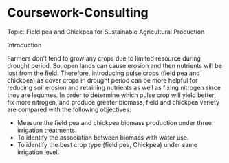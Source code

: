 # Coursework-Consulting
Topic: Field pea and Chickpea for Sustainable Agricultural Production

Introduction

Farmers don’t tend to grow any crops due to limited resource during drought period. So, open lands can cause erosion and then nutrients will be lost from the field. Therefore, introducing pulse crops (field pea and chickpea) as cover crops in drought period can be more helpful for reducing soil erosion and retaining nutrients as well as fixing nitrogen since they are legumes. In order to determine which pulse crop will yield better, fix more nitrogen, and produce greater biomass, field and chickpea variety are compared with the following objectives:
* Measure the field pea and chickpea biomass production under three irrigation treatments.
* To identify the association between biomass with water use.
* To identify the best crop type (field pea, Chickpea) under same irrigation level.
